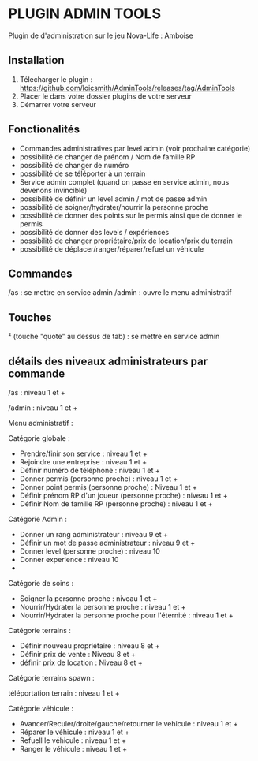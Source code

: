 
# PLUGIN ADMIN TOOLS

Plugin de d'administration sur le jeu Nova-Life : Amboise




## Installation
1. Télecharger le plugin : https://github.com/loicsmith/AdminTools/releases/tag/AdminTools
2. Placer le dans votre dossier plugins de votre serveur
3. Démarrer votre serveur




## Fonctionalités

- Commandes administratives par level admin (voir prochaine catégorie)
- possibilité de changer de prénom / Nom de famille RP
- possibilité de changer de numéro
- possibilité de se téléporter à un terrain
- Service admin complet (quand on passe en service admin, nous devenons invincible)
- possibilité de définir un level admin / mot de passe admin
- possibilité de soigner/hydrater/nourrir la personne proche
- possibilité de donner des points sur le permis ainsi que de donner le permis
- possibilité de donner des levels / expériences
- possibilité de changer propriétaire/prix de location/prix du terrain
- possibilité de déplacer/ranger/réparer/refuel un véhicule

## Commandes

/as : se mettre en service admin
/admin : ouvre le menu administratif

## Touches

² (touche "quote" au dessus de tab) : se mettre en service admin

## détails des niveaux administrateurs par commande

/as : niveau 1 et +

/admin : niveau 1 et +

Menu administratif :

Catégorie globale :

- Prendre/finir son service : niveau 1 et +
- Rejoindre une entreprise : niveau 1 et +
- Définir numéro de téléphone : niveau 1 et +
- Donner permis (personne proche) : niveau 1 et +
- Donner point permis (personne proche) : Niveau 1 et +
- Définir prénom RP d'un joueur (personne proche) : niveau 1 et + 
- Définir Nom de famille RP (personne proche) : niveau 1 et +

Catégorie Admin :

- Donner un rang administrateur : niveau 9 et +
- Définir un mot de passe administrateur : niveau 9 et + 
- Donner level (personne proche) : niveau 10
- Donner experience : niveau 10
- 
Catégorie de soins :
- Soigner la personne proche : niveau 1 et +
- Nourrir/Hydrater la personne proche : niveau 1 et +
- Nourrir/Hydrater la personne proche pour l'éternité : niveau 1 et +

Catégorie terrains :

- Définir nouveau propriétaire : niveau 8 et +
- Définir prix de vente : Niveau 8 et +
- définir prix de location : Niveau 8 et +

Catégorie terrains spawn :

téléportation terrain : niveau 1 et +

Catégorie véhicule :

- Avancer/Reculer/droite/gauche/retourner le vehicule : niveau 1 et +
- Réparer le véhicule : niveau 1 et +
- Refuell le véhicule : niveau 1 et +
- Ranger le véhicule : niveau 1 et + 
